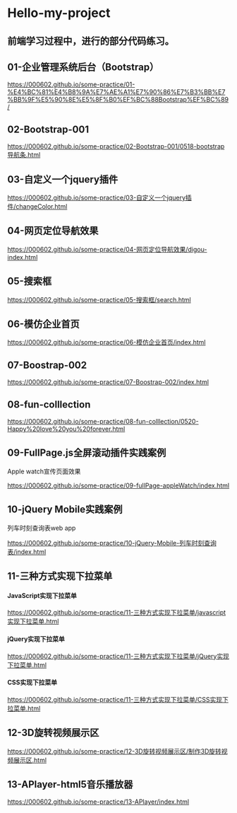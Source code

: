 # Hello-my-project


## 前端学习过程中，进行的部分代码练习。

## 01-企业管理系统后台（Bootstrap）
https://000602.github.io/some-practice/01-%E4%BC%81%E4%B8%9A%E7%AE%A1%E7%90%86%E7%B3%BB%E7%BB%9F%E5%90%8E%E5%8F%B0%EF%BC%88Bootstrap%EF%BC%89/

## 02-Bootstrap-001
https://000602.github.io/some-practice/02-Bootstrap-001/0518-bootstrap导航条.html

## 03-自定义一个jquery插件
https://000602.github.io/some-practice/03-自定义一个jquery插件/changeColor.html

## 04-网页定位导航效果
https://000602.github.io/some-practice/04-网页定位导航效果/digou-index.html

## 05-搜索框
https://000602.github.io/some-practice/05-搜索框/search.html

## 06-模仿企业首页
https://000602.github.io/some-practice/06-模仿企业首页/index.html

## 07-Boostrap-002
https://000602.github.io/some-practice/07-Boostrap-002/index.html

## 08-fun-colllection
https://000602.github.io/some-practice/08-fun-colllection/0520-Happy%20love%20you%20forever.html

## 09-FullPage.js全屏滚动插件实践案例
Apple watch宣传页面效果

https://000602.github.io/some-practice/09-fullPage-appleWatch/index.html

## 10-jQuery Mobile实践案例
列车时刻查询表web app

https://000602.github.io/some-practice/10-jQuery-Mobile-列车时刻查询表/index.html

## 11-三种方式实现下拉菜单

#### JavaScript实现下拉菜单
https://000602.github.io/some-practice/11-三种方式实现下拉菜单/javascript实现下拉菜单.html

#### jQuery实现下拉菜单
https://000602.github.io/some-practice/11-三种方式实现下拉菜单/jQuery实现下拉菜单.html

#### CSS实现下拉菜单
https://000602.github.io/some-practice/11-三种方式实现下拉菜单/CSS实现下拉菜单.html

## 12-3D旋转视频展示区
https://000602.github.io/some-practice/12-3D旋转视频展示区/制作3D旋转视频展示区.html


## 13-APlayer-html5音乐播放器
https://000602.github.io/some-practice/13-APlayer/index.html
